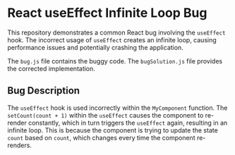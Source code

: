 # React useEffect Infinite Loop Bug

This repository demonstrates a common React bug involving the `useEffect` hook. The incorrect usage of `useEffect` creates an infinite loop, causing performance issues and potentially crashing the application.

The `bug.js` file contains the buggy code.  The `bugSolution.js` file provides the corrected implementation.

## Bug Description
The `useEffect` hook is used incorrectly within the `MyComponent` function.  The `setCount(count + 1)` within the `useEffect` causes the component to re-render constantly, which in turn triggers the `useEffect` again, resulting in an infinite loop.  This is because the component is trying to update the state `count` based on `count`, which changes every time the component re-renders.